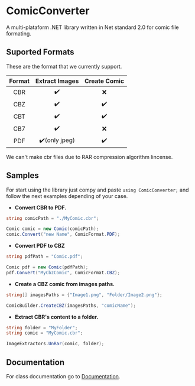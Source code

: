 # ComicConverter

A multi-plataform .NET library written in Net standard 2.0 for comic file formating.

## Suported Formats

These are the format that we currently support.

| Format | Extract Images |   Create Comic   |
| :----: | :------------: | :--------------: |
|  CBR  |      ✔️      |        ❌        |
|  CBZ  |      ✔️      |       ✔️       |
|  CBT  |      ✔️      |       ✔️       |
|  CB7  |      ✔️      |        ❌        |
|  PDF  | :heavy_check_mark:(only jpeg) | :heavy_check_mark: |

We can't make cbr files due to RAR compression algorithm lincense.

## Samples

For start using the library just compy and paste `using ComicConverter;` and follow the next examples depending of your case.

- **Convert CBR to PDF.**

```C#
string comicPath = "./MyComic.cbr";

Comic comic = new Comic(comicPath);
comic.Convert("new Name", ComicFormat.PDF);
```

- **Convert PDF to CBZ**

```C#
string pdfPath = "Comic.pdf";

Comic pdf = new Comic(pdfPath);
pdf.Convert("MyCbzComic", ComicFormat.CBZ);
```

- **Create a CBZ comic from images paths.**

```C#
string[] imagesPaths = {"Image1.png", "Folder/Image2.png"};

ComicBuilder.CreateCBZ(imagesPaths, "comicName");
```

- **Extract CBR's content to a folder.**

```C#
string folder = "MyFolder";
string comic = "MyComic.cbr";

ImageExtractors.UnRar(comic, folder);
```

## Documentation

For class documentation go to [Documentation](Docs/ClassDocs.md).
